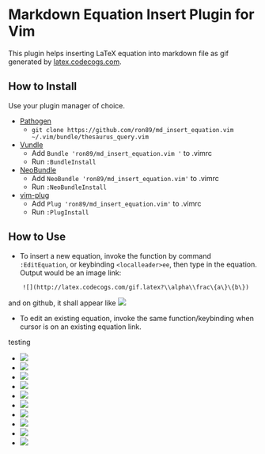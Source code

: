 # Markdown Equation Insert Plugin for Vim

This plugin helps inserting LaTeX equation into markdown file as gif generated
by [latex.codecogs.com](latex.codecogs.com).

## How to Install

Use your plugin manager of choice.

- [Pathogen](https://github.com/tpope/vim-pathogen)
  - `git clone https://github.com/ron89/md_insert_equation.vim ~/.vim/bundle/thesaurus_query.vim`
- [Vundle](https://github.com/gmarik/vundle)
  - Add `Bundle 'ron89/md_insert_equation.vim '` to .vimrc
  - Run `:BundleInstall`
- [NeoBundle](https://github.com/Shougo/neobundle.vim)
  - Add `NeoBundle 'ron89/md_insert_equation.vim'` to .vimrc
  - Run `:NeoBundleInstall`
- [vim-plug](https://github.com/junegunn/vim-plug)
  - Add `Plug 'ron89/md_insert_equation.vim'` to .vimrc
  - Run `:PlugInstall`

## How to Use

 * To insert a new equation, invoke the function by command `:EditEquation`, or
   keybinding `<localleader>ee`, then type in the equation. Output would be an
   image link:
```
    ![](http://latex.codecogs.com/gif.latex?\\alpha\\frac\{a\}\{b\})
```
   and on github, it shall appear like ![](http://latex.codecogs.com/gif.latex?\\alpha\\frac\{a\}\{b\})

 * To edit an existing equation, invoke the same function/keybinding when cursor is on an existing equation link.

testing
  * ![](http://latex.codecogs.com/gif.latex?\\alpha+\\frac{a}{b})
  * ![](http://latex.codecogs.com/gif.latex?\\alpha-\\frac\\{a\\}\\{b\\})
  * ![](http://latex.codecogs.com/gif.latex?\\alpha\\times\\frac\{a\}\{b\})
  * ![](http://latex.codecogs.com/gif.latex?\\alpha*\\frac\{a\}\{b\})
  * ![](http://latex.codecogs.com/gif.latex?\\alpha/\\frac\{a\}\{b\})
  * ![](http://latex.codecogs.com/gif.latex?\\alpha/\\frac\\{a_a\\}\\{b\\})
  * ![](http://latex.codecogs.com/gif.latex?\\alpha/(\\frac\\{a_a\\}\\{b\\}))
  * ![](http://latex.codecogs.com/gif.latex?\\alpha/[\\frac\\{a_a\\}\\{b\\}])
  * ![](http://latex.codecogs.com/gif.latex?\\alpha/\\{\\frac\\{a_a\\}\\{b\\}\\})
  * ![](http://latex.codecogs.com/gif.latex?\\alpha/{\\frac{a.a}{b'}})
